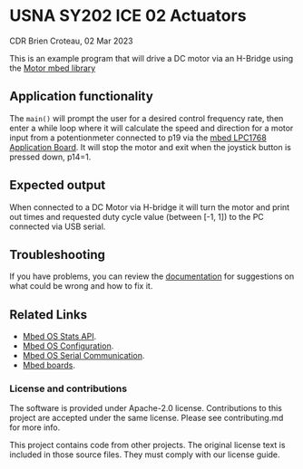 # USNA SY202 ICE 02 Actuators
CDR Brien Croteau, 02 Mar 2023


This is an example program that will drive a DC motor via an H-Bridge using the [Motor mbed library](https://os.mbed.com/users/simon/code/Motor/)

## Application functionality

The `main()`  will prompt the user for a desired control frequency rate, then enter a while loop where it will calculate the speed and direction for a motor input from a potentionmeter connected to p19 via the [mbed LPC1768 Application Board](https://os.mbed.com/cookbook/mbed-application-board).  It will stop the motor and exit when the joystick button is pressed down, p14=1.

## Expected output
When connected to a DC Motor via H-bridge it will turn the motor and print out times and requested duty cycle value (between [-1, 1]) to the PC connected via USB serial.


## Troubleshooting
If you have problems, you can review the [documentation](https://os.mbed.com/docs/latest/tutorials/debugging.html) for suggestions on what could be wrong and how to fix it.

## Related Links

* [Mbed OS Stats API](https://os.mbed.com/docs/latest/apis/mbed-statistics.html).
* [Mbed OS Configuration](https://os.mbed.com/docs/latest/reference/configuration.html).
* [Mbed OS Serial Communication](https://os.mbed.com/docs/latest/tutorials/serial-communication.html).
* [Mbed boards](https://os.mbed.com/platforms/).

### License and contributions

The software is provided under Apache-2.0 license. Contributions to this project are accepted under the same license. Please see contributing.md for more info.

This project contains code from other projects. The original license text is included in those source files. They must comply with our license guide.
